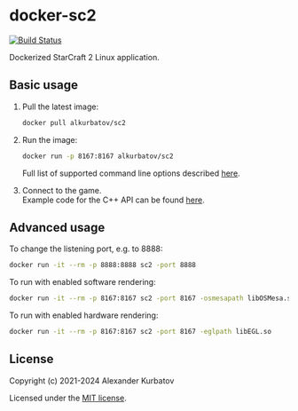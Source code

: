# docker-sc2

[![Build Status](https://github.com/cpp-sc2/docker-sc2/actions/workflows/ci.yml/badge.svg?branch=main)](https://github.com/cpp-sc2/docker-sc2/actions/workflows/ci.yml)

Dockerized StarCraft 2 Linux application.

## Basic usage
1. Pull the latest image:
   ```bash
   docker pull alkurbatov/sc2
   ```

2. Run the image:
   ```bash
   docker run -p 8167:8167 alkurbatov/sc2
   ```
   Full list of supported command line options described [here](https://github.com/Blizzard/s2client-proto/blob/master/docs/linux.md).

3. Connect to the game.  
Example code for the C++ API can be found [here](https://github.com/cpp-sc2/scrubber).

## Advanced usage
To change the listening port, e.g. to 8888:
```bash
docker run -it --rm -p 8888:8888 sc2 -port 8888
```

To run with enabled software rendering:
```bash
docker run -it --rm -p 8167:8167 sc2 -port 8167 -osmesapath libOSMesa.so
```

To run with enabled hardware rendering:
```bash
docker run -it --rm -p 8167:8167 sc2 -port 8167 -eglpath libEGL.so
```

## License
Copyright (c) 2021-2024 Alexander Kurbatov

Licensed under the [MIT license](LICENSE).
